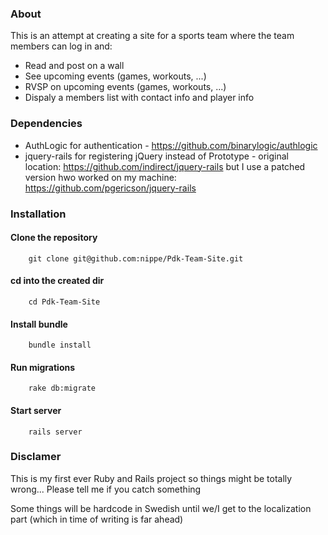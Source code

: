 ### About
This is an attempt at creating a site for a sports team where the team members can log in and:
* Read and post on a wall
* See upcoming events (games, workouts, ...)
* RVSP on upcoming events (games, workouts, ...)
* Dispaly a members list with contact info and player info


### Dependencies
* AuthLogic for authentication - https://github.com/binarylogic/authlogic
* jquery-rails for registering jQuery instead of Prototype - original location: https://github.com/indirect/jquery-rails but I use a patched version hwo worked on my machine: https://github.com/pgericson/jquery-rails


### Installation

#### Clone the repository

        git clone git@github.com:nippe/Pdk-Team-Site.git

#### cd into the created dir
        cd Pdk-Team-Site

#### Install bundle
        bundle install

#### Run migrations
        rake db:migrate

#### Start server
        rails server



### Disclamer
This is my first ever Ruby and Rails project so things might be totally wrong... Please tell me if you catch something

Some things will be hardcode in Swedish until we/I get to the localization part (which in time of writing is far ahead)
